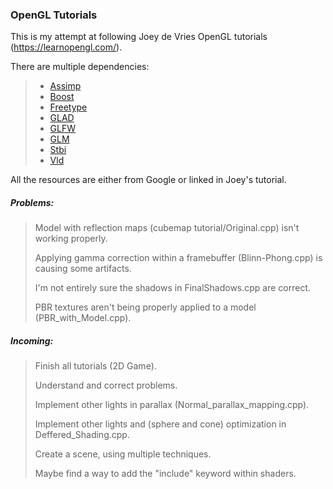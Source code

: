 ### OpenGL Tutorials

This is my attempt at following Joey de Vries OpenGL tutorials (https://learnopengl.com/).

There are multiple dependencies:
>* [Assimp](http://assimp.org/)
>* [Boost](http://www.boost.org/)
>* [Freetype](https://www.freetype.org/)
>* [GLAD](https://github.com/Dav1dde/glad)
>* [GLFW](http://www.glfw.org/)
>* [GLM](https://glm.g-truc.net)
>* [Stbi](https://github.com/nothings/stb/blob/master/stb_image.h)
>* [Vld](https://vld.codeplex.com/)

All the resources are either from Google or linked in Joey's tutorial.


##### Problems:

> Model with reflection maps (cubemap tutorial/Original.cpp) isn't working properly.
>
> Applying gamma correction within a framebuffer (Blinn-Phong.cpp) is causing some artifacts.
>
> I'm not entirely sure the shadows in FinalShadows.cpp are correct.
>
> PBR textures aren't being properly applied to a model (PBR_with_Model.cpp).

##### Incoming:

> Finish all tutorials (2D Game).
>
> Understand and correct problems.
>
> Implement other lights in parallax (Normal_parallax_mapping.cpp).
>
> Implement other lights and (sphere and cone) optimization in Deffered_Shading.cpp.
>
> Create a scene, using multiple techniques.
>
> Maybe find a way to add the "include" keyword within shaders.
